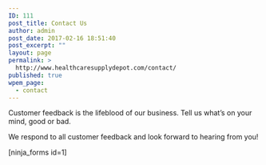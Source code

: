 ```yaml
---
ID: 111
post_title: Contact Us
author: admin
post_date: 2017-02-16 18:51:40
post_excerpt: ""
layout: page
permalink: >
  http://www.healthcaresupplydepot.com/contact/
published: true
wpem_page:
  - contact
---
```

Customer feedback is the lifeblood of our business. Tell us what’s on your mind, good or bad.

We respond to all customer feedback and look forward to hearing from you!

[ninja_forms id=1]